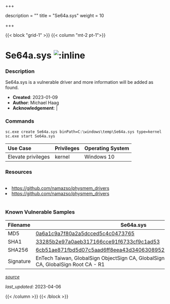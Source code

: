 +++

description = ""
title = "Se64a.sys"
weight = 10

+++


{{< block "grid-1" >}}
{{< column "mt-2 pt-1">}}


# Se64a.sys ![:inline](/images/twitter_verified.png) 


### Description

Se64a.sys is a vulnerable driver and more information will be added as found.

- **Created**: 2023-01-09
- **Author**: Michael Haag
- **Acknowledgement**:  | [](https://twitter.com/)

### Commands

```
sc.exe create Se64a.sys binPath=C:\windows\temp\Se64a.sys type=kernel
sc.exe start Se64a.sys
```

| Use Case | Privileges | Operating System | 
|:---- | ---- | ---- |
| Elevate privileges | kernel | Windows 10 |

### Resources
<br>
<li><a href=" https://github.com/namazso/physmem_drivers"> https://github.com/namazso/physmem_drivers</a></li>
<li><a href="https://github.com/namazso/physmem_drivers">https://github.com/namazso/physmem_drivers</a></li>
<br>

### Known Vulnerable Samples

| Filename | Se64a.sys |
|:---- | ---- | 
| MD5 | <a href="https://www.virustotal.com/gui/file/0a6a1c9a7f80a2a5dcced5c4c0473765">0a6a1c9a7f80a2a5dcced5c4c0473765</a> |
| SHA1 | <a href="https://www.virustotal.com/gui/file/33285b2e97a0aeb317166cce91f6733cf9c1ad53">33285b2e97a0aeb317166cce91f6733cf9c1ad53</a> |
| SHA256 | <a href="https://www.virustotal.com/gui/file/6cb51ae871fbd5d07c5aad6ff8eea43d34063089528603ca9ceb8b4f52f68ddc">6cb51ae871fbd5d07c5aad6ff8eea43d34063089528603ca9ceb8b4f52f68ddc</a> |
| Signature | EnTech Taiwan, GlobalSign ObjectSign CA, GlobalSign Primary Object Publishing CA, GlobalSign Root CA - R1   |


[*source*](https://github.com/magicsword-io/LOLDrivers/tree/main/yaml/se64a.yaml)

*last_updated:* 2023-04-06








{{< /column >}}
{{< /block >}}
